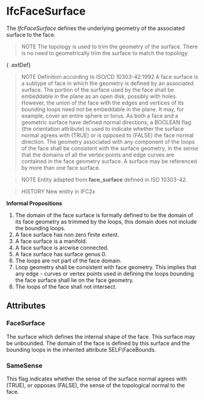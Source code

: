 # IfcFaceSurface

The _IfcFaceSurface_ defines the underlying geometry of the associated surface to the face.<!-- end of definition -->

> NOTE The topology is used to trim the geometry of the surface. There is no need to geometrically trim the surface to match the topology.



{ .extDef}
> NOTE Definition according to ISO/CD 10303-42:1992
> A face surface is a subtype of face in which the geometry is defined by an associated surface. The portion of the surface used by the face shall be embeddable in the plane as an open disk, possibly with holes. However, the union of the face with the edges and vertices of its bounding loops need not be embeddable in the plane. It may, for example, cover an entire sphere or torus. As both a face and a geometric surface have defined normal directions, a BOOLEAN flag (the orientation attribute) is used to indicate whether the surface normal agrees with (TRUE) or is opposed to (FALSE) the face normal direction. The geometry associated with any component of the loops of the face shall be consistent with the surface geometry, in the sense that the domains of all the vertex points and edge curves are contained in the face geometry surface. A surface may be referenced by more than one face surface.

> NOTE Entity adapted from **face_surface** defined in ISO 10303-42.

> HISTORY New entity in IFC2x

**Informal Propositions**

1. The domain of the face surface is formally defined to be the domain of its face geometry as trimmed by the loops, this domain does not include the bounding loops.
2. A face surface has non zero finite extent.
3. A face surface is a manifold.
4. A face surface is arcwise connected.
5. A face surface has surface genus 0.
6. The loops are not part of the face domain.
7. Loop geometry shall be consistent with face geometry. This implies that any edge - curves or vertex points used in defining the loops bounding the face surface shall lie on the face geometry.
8. The loops of the face shall not intersect.

## Attributes

### FaceSurface
The surface which defines the internal shape of the face. This surface may be unbounded. The domain of the face is defined by this surface and the bounding loops in the inherited attribute SELF\FaceBounds.

### SameSense
This flag indicates whether the sense of the surface normal agrees with (TRUE), or opposes (FALSE), the sense of the topological normal to the face.
